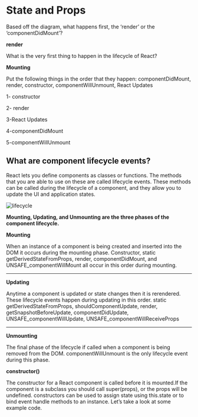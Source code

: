 # State and Props

Based off the diagram, what happens first, the ‘render’ or the ‘componentDidMount’?

**render**

What is the very first thing to happen in the lifecycle of React?

**Mounting**

Put the following things in the order that they happen: componentDidMount, render, constructor, componentWillUnmount, React Updates

1- constructor

2- render

3-React Updates

4-componentDidMount

5-componentWillUnmount

## What are component lifecycle events?

React lets you define components as classes or functions. The methods that you are able to use on these are called lifecycle events. These methods can be called during the lifecycle of a component, and they allow you to update the UI and application states.

![lifecycle](https://miro.medium.com/max/2800/0*0saPKFiTUk6W3FYp)


**Mounting, Updating, and Unmounting are the three phases of the component lifecycle.**

**Mounting**

When an instance of a component is being created and inserted into the DOM it occurs during the mounting phase. Constructor, static getDerivedStateFromProps, render, componentDidMount, and UNSAFE_componentWillMount all occur in this order during mounting.

****

**Updating**

Anytime a component is updated or state changes then it is rerendered. These lifecycle events happen during updating in this order.
static getDerivedStateFromProps, shouldComponentUpdate, render,
getSnapshotBeforeUpdate, componentDidUpdate, UNSAFE_componentWillUpdate, UNSAFE_componentWillReceiveProps
***

**Unmounting**

The final phase of the lifecycle if called when a component is being removed from the DOM. componentWillUnmount is the only lifecycle event during this phase.

**constructor()**

The constructor for a React component is called before it is mounted.If the component is a subclass you should call super(props), or the props will be undefined. constructors can be used to assign state using this.state or to bind event handle methods to an instance. Let’s take a look at some example code.